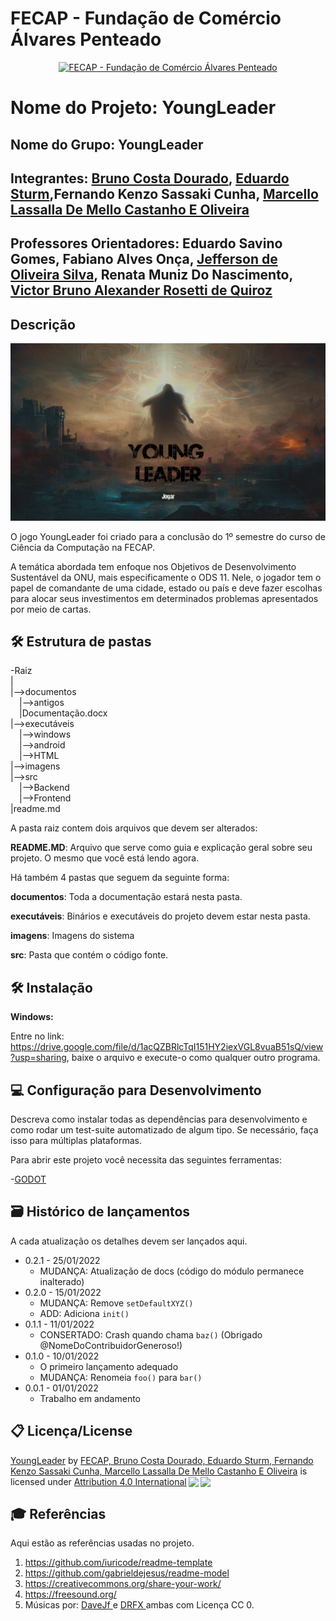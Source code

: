 # FECAP - Fundação de Comércio Álvares Penteado

<p align="center">
<a href= "https://www.fecap.br/"><img src="https://encrypted-tbn0.gstatic.com/images?q=tbn:ANd9GcRhZPrRa89Kma0ZZogxm0pi-tCn_TLKeHGVxywp-LXAFGR3B1DPouAJYHgKZGV0XTEf4AE&usqp=CAU" alt="FECAP - Fundação de Comércio Álvares Penteado" border="0"></a>
</p>

# Nome do Projeto: YoungLeader

## Nome do Grupo: YoungLeader

## Integrantes: <a href="https://www.linkedin.com/in/bruno-costa-dourado-192b3b26a/">Bruno Costa Dourado</a>, <a href="https://www.linkedin.com/in/eduardo-sturm-599a45223/">Eduardo Sturm</a>,Fernando Kenzo Sassaki Cunha</a>, <a href="https://www.linkedin.com/in/marcello-lassalla-a146b8225/">Marcello Lassalla De Mello Castanho E Oliveira</a>

## Professores Orientadores: Eduardo Savino Gomes</a>, Fabiano Alves Onça</a>, <a href="https://www.linkedin.com/in/jefferson-silva-2193b323/?originalSubdomain=br">Jefferson de Oliveira Silva</a>, Renata Muniz Do Nascimento</a>, <a href="https://www.linkedin.com/in/victorbarq/">Victor Bruno Alexander Rosetti de Quiroz</a>

## Descrição
<p align="center">
<img src="https://github.com/2023-1-MCC1/Projeto2/blob/main/imagens/Capa%20do%20Jogo.png" alt="YoungLeader" border="0">

O jogo YoungLeader foi criado para a conclusão do 1º semestre do curso de Ciência da Computação na FECAP.<br>

A temática abordada tem enfoque nos Objetivos de Desenvolvimento Sustentável da ONU, mais especificamente o ODS 11. Nele, o jogador tem o papel de comandante de uma cidade, estado ou país e deve fazer escolhas para alocar seus investimentos em determinados problemas apresentados por meio de cartas.

## 🛠 Estrutura de pastas

-Raiz<br>
|<br>
|-->documentos<br>
  &emsp;|-->antigos<br>
  &emsp;|Documentação.docx<br>
|-->executáveis<br>
  &emsp;|-->windows<br>
  &emsp;|-->android<br>
  &emsp;|-->HTML<br>
|-->imagens<br>
|-->src<br>
  &emsp;|-->Backend<br>
  &emsp;|-->Frontend<br>
|readme.md<br>

A pasta raiz contem dois arquivos que devem ser alterados:

<b>README.MD</b>: Arquivo que serve como guia e explicação geral sobre seu projeto. O mesmo que você está lendo agora.

Há também 4 pastas que seguem da seguinte forma:

<b>documentos</b>: Toda a documentação estará nesta pasta.

<b>executáveis</b>: Binários e executáveis do projeto devem estar nesta pasta.

<b>imagens</b>: Imagens do sistema

<b>src</b>: Pasta que contém o código fonte.

## 🛠 Instalação

<b>Windows:</b>

Entre no link: https://drive.google.com/file/d/1acQZBRlcTqI151HY2iexVGL8vuaB51sQ/view?usp=sharing, baixe o arquivo e execute-o como qualquer outro programa.


## 💻 Configuração para Desenvolvimento

Descreva como instalar todas as dependências para desenvolvimento e como rodar um test-suite automatizado de algum tipo. Se necessário, faça isso para múltiplas plataformas.

Para abrir este projeto você necessita das seguintes ferramentas:

-<a href="https://godotengine.org/download">GODOT</a>


## 🗃 Histórico de lançamentos

A cada atualização os detalhes devem ser lançados aqui.

* 0.2.1 - 25/01/2022
    * MUDANÇA: Atualização de docs (código do módulo permanece inalterado)
* 0.2.0 - 15/01/2022
    * MUDANÇA: Remove `setDefaultXYZ()`
    * ADD: Adiciona `init()`
* 0.1.1 - 11/01/2022
    * CONSERTADO: Crash quando chama `baz()` (Obrigado @NomeDoContribuidorGeneroso!)
* 0.1.0 - 10/01/2022
    * O primeiro lançamento adequado
    * MUDANÇA: Renomeia `foo()` para `bar()`
* 0.0.1 - 01/01/2022
    * Trabalho em andamento

## 📋 Licença/License
<p xmlns:cc="http://creativecommons.org/ns#" xmlns:dct="http://purl.org/dc/terms/"><a property="dct:title" rel="cc:attributionURL" href="https://github.com/2023-1-MCC1/Projeto2">YoungLeader</a> by <a rel="cc:attributionURL dct:creator" property="cc:attributionName" href="https://github.com/2023-1-MCC1/Projeto2">FECAP, Bruno Costa Dourado, Eduardo Sturm, Fernando Kenzo Sassaki Cunha, Marcello Lassalla De Mello Castanho E Oliveira</a> is licensed under <a href="http://creativecommons.org/licenses/by/4.0/?ref=chooser-v1" target="_blank" rel="license noopener noreferrer" style="display:inline-block;">Attribution 4.0 International<img style="height:22px!important;margin-left:3px;vertical-align:text-bottom;" src="https://mirrors.creativecommons.org/presskit/icons/cc.svg?ref=chooser-v1"><img style="height:22px!important;margin-left:3px;vertical-align:text-bottom;" src="https://mirrors.creativecommons.org/presskit/icons/by.svg?ref=chooser-v1"></a></p>

## 🎓 Referências

Aqui estão as referências usadas no projeto.

1. <https://github.com/iuricode/readme-template>
2. <https://github.com/gabrieldejesus/readme-model>
3. <https://creativecommons.org/share-your-work/>
4. <https://freesound.org/>
5. Músicas por: <a href="https://freesound.org/people/DaveJf/sounds/616544/"> DaveJf </a> e <a href="https://freesound.org/people/DRFX/sounds/338986/"> DRFX </a> ambas com Licença CC 0.
